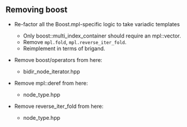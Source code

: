 ## Removing boost

- Re-factor all the Boost.mpl-specific logic to take variadic templates
  - Only boost::multi_index_container should require an mpl::vector.
  - Remove `mpl.fold`, `mpl.reverse_iter_fold`.
  - Reimplement in terms of brigand.


- Remove boost/operators from here:
    - bidir_node_iterator.hpp

- Remove mpl::deref from here:
    - node_type.hpp

- Remove reverse_iter_fold from here:
    - node_type.hpp
